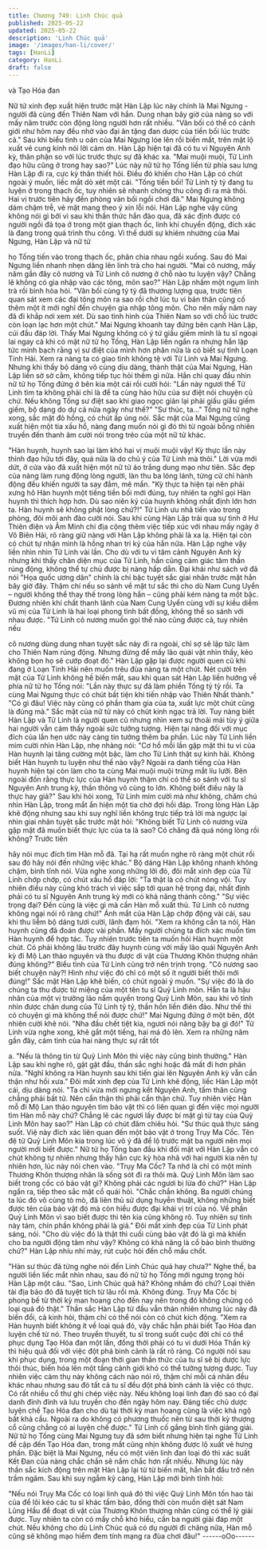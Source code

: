 ```yaml
---
title: Chương 749: Linh Chúc quả
published: 2025-05-22
updated: 2025-05-22
description: 'Linh Chúc quả'
image: '/images/han-li/cover/'
tags: [HanLi]
category: HanLi
draft: false
---
```


và Tạo Hóa đan

Nữ tử xinh đẹp xuất hiện trước mặt Hàn Lập lúc này chính là Mai
Ngưng - người đã cùng đến Thiên Nam với hắn. Dung nhan bây
giờ của nàng so với mấy năm trước còn động lòng người hơn rất
nhiều.
"Vãn bối có thể có cảnh giới như hôm nay đều nhờ vào đại ân
tặng đan dược của tiền bối lúc trước cả." Sau khi biểu tình u oán
của Mai Ngưng lóe lên rồi biến mất, trên mặt lộ xuất vẻ cung kính
nói lời cảm ơn.
Hàn Lập hiện tại đã có tu vi Nguyên Anh kỳ, thân phận so với lúc
trước thực sự đã khác xa.
"Mai muội muội, Tử Linh đạo hữu cũng ở trong hay sao?" Lúc này
nữ tử họ Tống liền từ phía sau lưng Hàn Lập đi ra, cực kỳ thân
thiết hỏi.
Điều đó khiến cho Hàn Lập có chút ngoài ý muốn, liếc mắt dò xét
một cái.
"Tống tiền bối! Tử Linh tỷ tỷ đang tu luyện ở trong thạch ốc, tuy
nhiên sẽ nhanh chóng thu công đi ra mà thôi. Hai vị trước tiên hãy
đến phòng vãn bối ngồi chơi đã." Mai Ngưng không dám chậm
trễ, vẻ mặt mang theo ý xin lỗi nói.
Hàn Lập nghe vậy cũng không nói gì bởi vì sau khi thần thức hắn
đảo qua, đã xác định được có người ngồi đả tọa ở trong một gian
thạch ốc, linh khí chuyển động, đích xác là đang trong quá trình
thu công.
Vì thế dưới sự khiêm nhường của Mai Ngưng, Hàn Lập và nữ tử

họ Tống tiến vào trong thạch ốc, phân chia nhau ngồi xuống.
Sau đó Mai Ngưng liền nhanh nhẹn dâng lên linh trà cho hai
người.
"Mai cô nương, mấy năm gần đây cô nương và Tử Linh cô nương
ở chỗ nào tu luyện vậy? Chẳng lẽ không có gia nhập vào các
tông, môn sao?" Hàn Lập nhấm một ngụm linh trà rồi bình hòa
hỏi.
"Vãn bối cùng tỷ tỷ đã thương lượng qua, trước tiên quan sát xem
các đại tông môn ra sao rồi chờ lúc tu vi bản thân củng cố thêm
một ít mới nghĩ đến chuyện gia nhập tông môn. Cho nên mấy năm
nay đã đi khắp nơi xem xét. Dù sao tình hình của Thiên Nam so
với chỗ lúc trước còn loạn lạc hơn một chút." Mai Ngưng khoanh
tay đứng bên cạnh Hàn Lập, cúi đầu đáp lời.
Thấy Mai Ngưng không có ý tứ giấu giếm mình là tu sĩ ngoại lai
ngay cả khi có mặt nữ tử họ Tống, Hàn Lập liền ngẩn ra nhưng
hắn lập tức minh bạch rằng vị sư điệt của mình hơn phân nửa là
có biết sự tình Loạn Tinh Hải.
Xem ra nàng ta có giao tình không tệ với Tử Linh và Mai Ngưng.
Nhưng khi thấy bộ dáng vô cùng dịu dàng, thành thật của Mai
Ngưng, Hàn Lập liền sờ sờ cằm, không tiếp tục hỏi thêm gì nữa.
Hắn chỉ quay đầu nhìn nữ tử họ Tống đứng ở bên kia một cái rồi
cười hỏi:
"Lần này ngươi thế Tử Linh tìm ta không phải chỉ là để ta cùng
hảo hữu của sư điệt nói chuyện cũ chứ. Nếu không Tống sư điệt
sao khi giao ngọc giản lại phải giấu giấu giếm giếm, bộ dạng do
dự cả nửa ngày như thế?"
"Sư thúc, ta…" Tống nữ tử nghe xong, sắc mặt đỏ hồng, có chút
ấp úng nói.
Sắc mặt của Mai Ngưng cũng xuất hiện một tia xấu hổ, nàng
đang muốn nói gì đó thì từ ngoài bỗng nhiên truyền đến thanh âm
cười nói trong trẻo của một nữ tử khác.

"Hàn huynh, huynh sao lại làm khó hai vị muội muội vậy! Kỳ thực
lần này thỉnh đạo hữu tới đây, quá nửa là do chủ ý của Tử Linh
mà thôi."
Lời vừa mới dứt, ở cửa vào đã xuất hiện một nữ tử áo trắng dung
mạo như tiên.
Sắc đẹp của nàng làm rung động lòng người, làn thu ba lóng
lánh, từng cử chỉ hành động đều khiến người ta say đắm, mê
mẩn.
"Kỳ thực ta hiện tại nên phải xưng hô Hàn huynh một tiếng tiền
bối mới đúng, tuy nhiên ta nghĩ gọi Hàn huynh thì thích hợp hơn.
Dù sao niên kỷ của huynh không nhất định lớn hơn ta. Hàn huynh
sẽ không phật lòng chứ?!" Tử Linh ưu nhã tiến vào trong phòng,
đôi môi anh đào cười nói.
Sau khi cùng Hàn Lập trải qua sự tình ở Hư Thiên điện và Âm
Minh chi địa cộng thêm việc tiếp xúc với nhau mấy ngày ở Vô
Biên Hải, rõ ràng giữ nàng với Hàn Lập không phải là xa lạ. Hiện
tại còn có chút tự nhận mình là hồng nhan tri kỷ của hắn nữa.
Hàn Lập nghe vậy liền nhìn nhìn Tử Linh vài lần.
Cho dù với tu vi tâm cảnh Nguyên Anh kỳ nhưng khi thấy chân
diện mục của Tử Linh, hắn cũng cảm giác tâm thần rúng động,
không thể tự chủ được bị nàng hấp dẫn. Đại khái như sách vở đã
nói "Họa quốc ương dân" chính là chỉ bậc tuyệt sắc giai nhân
trước mặt hắn bây giờ đây.
Thậm chí nếu so sánh về mặt tư sắc thì cho dù Nam Cung Uyển
– người không thể thay thế trong lòng hắn – cũng phải kém nàng
ta một bậc.
Đương nhiên khí chất thanh lãnh của Nam Cung Uyển cùng với
sự kiều diễm vũ mị của Tử Linh là hai loại phong tình bất đồng,
không thể so sánh với nhau được.
"Tử Linh cô nương muốn gọi thế nào cũng được cả, tuy nhiên nếu

cô nương dùng dung nhan tuyệt sắc này đi ra ngoài, chỉ sợ sẽ lập
tức làm cho Thiên Nam rúng động. Nhưng đừng để mấy lão quái
vật nhìn thấy, kẻo không bọn họ sẽ cướp đoạt đó." Hàn Lập gặp
lại được người quen cũ khi đang ở Loạn Tinh Hải nên muốn trêu
đùa nàng ta một chút.
Nét cười trên mặt của Tử Linh không hề biến mất, sau khi quan
sát Hàn Lập liền hướng về phía nữ tử họ Tống nói:
"Lần này thực sự đã làm phiền Tống tỷ tỷ rồi. Ta cùng Mai Ngưng
thực có chút bất tiện khi tiến nhập vào Thiên Nhất thành."
"Có gì đâu! Việc này cũng có phần tham gia của ta, xuất lực một
chút cũng là đúng mà." Sắc mặt của nữ tử này có chút kinh ngạc
trả lời.
Tuy nàng biết Hàn Lập và Tử Linh là người quen cũ nhưng nhìn
xem sự thoải mái tùy ý giữa hai người vẫn cảm thấy ngoài sức
tưởng tượng. Hiện tại nàng đối với mục đích của lần hẹn ước này
càng tin tưởng thêm ba phần.
Lúc này Tử Linh liền mỉm cười nhìn Hàn Lập, nhẹ nhàng nói:
"Cơ hồ mỗi lần gặp mặt thì tu vi của Hàn huynh lại tăng cường
một bậc, làm cho Tử Linh thật sự kinh hãi. Không biết Hàn huynh
tu luyện như thế nào vậy? Ngoài ra danh tiếng của Hàn huynh
hiện tại còn làm cho ta cùng Mai muội muội trừng mắt líu lưỡi.
Bên ngoài đồn rằng thực lực của Hàn huynh thậm chí có thể so
sánh với tu sĩ Nguyên Anh trung kỳ, thần thông vô cùng to lớn.
Không biết điều này là thực hay giả?"
Sau khi hỏi xong, Tử Linh mỉm cười mà như không, chăm chú
nhìn Hàn Lập, trong mắt ẩn hiện một tia chờ đợi hồi đáp.
Trong lòng Hàn Lập khẽ động nhưng sau khi suy nghĩ liền không
trực tiếp trả lời mà ngược lại nhìn giai nhân tuyệt sắc trước mặt
hỏi:
"Không biết Tử Linh cô nương vừa gặp mặt đã muốn biết thực lực
của ta là sao? Có chăng đã quá nóng lòng rồi không? Trước tiên

hãy nói mục đích tìm Hàn mỗ đã. Tại hạ rất muốn nghe rõ ràng
một chút rồi sau đó hãy nói đến những việc khác."
Bộ dáng Hàn Lập không nhanh không chậm, bình tĩnh nói.
Vừa nghe xong những lời đó, đôi mắt xinh đẹp của Tử Linh chớp
chớp, có chút xấu hổ đáp lời:
"Ta thật là có chút nóng vội. Tuy nhiên điều này cũng khó trách vì
việc sắp tới quan hệ trọng đại, nhất định phải có tu sĩ Nguyên Anh
trung kỳ mới có khả năng thành công."
"Sự việc trọng đại? Đến cùng là việc gì mà cần Hàn mỗ xuất thủ.
Tử Linh cô nương không ngại nói rõ ràng chứ!" Ánh mắt của Hàn
Lập chớp động vài cái, sau khi thu liễm bộ dáng tươi cười, lãnh
đạm hỏi.
"Xem ra không cần ta nói, Hàn huynh cũng đã đoán được vài
phần. Mấy người chúng ta đích xác muốn tìm Hàn huynh để hợp
tác. Tuy nhiên trước tiên ta muốn hỏi Hàn huynh một chút. Có
phải không lâu trước đây huynh cùng với mấy lão quái Nguyên
Anh kỳ đi Mộ Lan thảo nguyên và thu được di vật của Thương
Khôn thượng nhân đúng không?" Biểu tình của Tử Linh cũng trở
nên trịnh trọng.
"Cô nương sao biết chuyện này?! Hình như việc đó chỉ có một số
ít người biết thôi mới đúng!" Sắc mặt Hàn Lập khẽ biến, có chút
ngoài ý muốn.
"Sự việc đó là do chúng ta thu được từ miệng của một tên tu sĩ
Quỷ Linh môn. Hắn ta là hậu nhân của một vị trưởng lão nắm
quyền trong Quỷ Linh Môn, sau khi vô tình nhìn được chân dung
của Tử Linh tỷ tỷ, thần hồn liền điên đảo. Như thế thì có chuyện gì
mà không thể nói được chứ!" Mai Ngưng đứng ở một bên, đột
nhiên cười khẽ nói.
"Nha đầu chết tiệt kia, ngươi nói năng bậy bạ gì đó!" Tử Linh vừa
nghe xong, khẽ gắt một tiếng, hai má đỏ lên.
Xem ra những năm gần đây, cảm tình của hai nàng thực sự rất tốt

a.
"Nếu là thông tin từ Quỷ Linh Môn thì việc này cũng bình thường."
Hàn Lập sau khi nghe rõ, gật gật đầu, thần sắc nghi hoặc đã mất
đi hơn phân nửa.
"Nghĩ không ra Hàn huynh sau khi tiến giai lên Nguyên Anh kỳ
vẫn cẩn thận như hồi xưa." Đôi mắt xinh đẹp của Tử Linh khẽ
động, liếc Hàn Lập một cái, dịu dàng nói.
"Ta chỉ vừa mới ngưng kết Nguyên Anh, tấm thân cũng chẳng
phải bất tử. Nên cẩn thận thì phải cẩn thận chứ. Tuy nhiên việc
Hàn mỗ đi Mộ Lan thảo nguyên tìm bảo vật thì có liên quan gì đến
việc mọi người tìm Hàn mỗ này chứ? Chẳng lẽ các ngươi lấy
được bí mật gì từ tay của Quỷ Linh Môn hay sao?" Hàn Lập có
chút đăm chiêu hỏi.
"Sư thúc quả thực sáng suốt. Việ này đích xác liên quan đến một
bảo vật ở trong Trụy Ma Cốc. Tên đệ tử Quỷ Linh Môn kia trong
lúc vô ý đã để lộ trước mặt ba người nên mọi người mới biết
được." Nữ tử họ Tống ban đầu khi đối mặt với Hàn Lập vẫn có
chút không tự nhiên nhưng thấy hắn cực kỳ hòa nhã với hai
người kia nên tự nhiên hơn, lúc này nói chen vào.
"Trụy Ma Cốc? Ta nhớ là chỉ có một mình Thương Khôn thượng
nhân là sống sót đi ra thôi mà. Quỷ Linh Môn làm sao biết trong
cốc có bảo vật gì? Không phải các ngươi bị lừa đó chứ?" Hàn Lập
ngẩn ra, tiếp theo sắc mặt cổ quái hỏi.
"Chắc chắn không. Ba người chúng ta lúc đó vô cùng tò mò, đã
liên thủ sử dụng huyễn thuật, không những biết được tên của bảo
vật đó mà còn hiểu được đại khái vị trí của nó. Về phần Quỷ Linh
Môn vì sao biết được thì tên kia cũng không rõ. Tuy nhiên sự tình
này tám, chín phần không phải là giả." Đôi mắt xinh đẹp của Tử
Linh phát sáng, nói.
"Cho dù việc đó là thật thì cuối cùng bảo vật đó là gì mà khiến cho
ba người động tâm như vậy? Không có khả năng là cổ bảo bình
thường chứ?" Hàn Lập nhíu nhí mày, rút cuộc hỏi đến chỗ mấu
chốt.

"Hàn sư thúc đã từng nghe nói đến Linh Chúc quả hay chưa?"
Nghe thế, ba người liền liếc mắt nhìn nhau, sau đó nữ tử họ Tống
mới ngưng trọng hỏi Hàn Lập một câu.
"Sao, Linh Chúc quả hả? Không nhầm đó chứ? Loại thiên tài địa
bảo đó đã tuyệt tích từ lâu rồi mà. Không đúng. Trụy Ma Cốc bị
phong bế từ thời kỳ man hoang cho đến nay nên trong đó không
chừng có loại quả đó thật." Thần sắc Hàn Lập từ đầu vẫn thản
nhiên nhưng lúc này đã biến đổi, cả kinh hỏi, thậm chí có thể nói
còn có chút kích động.
"Xem ra Hàn huynh biết không ít về loại quả đó, vậy chắc hẳn
phải biết Tạo Hóa đan luyện chế từ nó. Theo truyền thuyết, tu sĩ
trong suốt cuộc đời chỉ có thể phục dụng Tạo Hóa đan một lần,
đồng thời phải có tu vi dưới Hóa Thần kỳ thì hiệu quả đối với việc
đột phá bình cảnh là rất rõ ràng. Có người nói sau khi phục dụng,
trong một đoạn thời gian thần thức của tu sĩ sẽ bị dược lực thôi
thúc, biến hóa lên một tầng cảnh giới khó có thể tưởng tượng
được. Tuy nhiên việc cảm thụ này không cách nào nói rõ, thậm
chí mỗi cá nhân đều khác nhau nhưng sau đó tất cả tu sĩ đều đột
phá bình cảnh là việc có thực. Có rất nhiều cổ thư ghi chép việc
này. Nếu không loại linh đan đó sao có đại danh đỉnh đỉnh và lưu
truyền cho đến ngày hôm nay. Đáng tiếc chủ dược luyện chế Tạo
Hóa đan cho dù tại thời kỳ man hoang cũng là việc khả ngộ bất
khả cầu. Ngoài ra do không có phương thuốc nên từ sau thời kỳ
thượng cổ cũng chẳng có ai luyện chế được." Tử Linh cố gắng
bình tĩnh giảng giải.
Nữ tử họ Tống cùng Mai Ngưng tuy đã sớm biết nhưng hiện tại
nghe Tử Linh đề cập đến Tạo Hóa đan, trong mắt cũng nhịn
không được lộ xuất vẻ hưng phấn.
Đặc biệt là Mai Ngưng, nếu có một viên linh đan loại đó thì xác
suất Kết Đan của nàng chắc chắn sẽ nắm chắc hơn rất nhiều.
Nhưng lúc này thần sắc kích động trên mặt Hàn Lập lại từ từ biến
mất, hắn bắt đầu trở nên trầm ngâm.
Sau khi suy ngẫm kỹ càng, Hàn Lập mới bình tĩnh hỏi:

"Nếu nói Trụy Ma Cốc có loại linh quả đó thì việc Quỷ Linh Môn
tốn hao tài của để lôi kéo các tu sĩ khác tầm bảo, đồng thời còn
muốn diệt sát Nam Lũng Hầu để đoạt di vật của Thương Khôn
thượng nhân cũng có thể lý giải được. Tuy nhiên ta còn có mấy
chỗ khó hiểu, cần ba người giải đáp một chút. Nếu không cho dù
Linh Chúc quả có dụ người đi chăng nữa, Hàn mỗ cũng sẽ không
mạo hiểm đem tính mạng ra đùa chơi đâu!"
------oOo------
